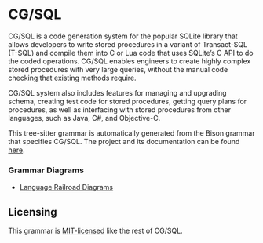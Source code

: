 # CG/SQL

CG/SQL is a code generation system for the popular SQLite library that allows
developers to write stored procedures in a variant of Transact-SQL (T-SQL) and
compile them into C or Lua code that uses SQLite’s C API to do the coded
operations.  CG/SQL enables engineers to create highly complex stored
procedures with very large queries, without the manual code checking that
existing methods require.

CG/SQL system also includes features for managing and upgrading schema,
creating test code for stored procedures, getting query plans for procedures,
as well as interfacing with stored procedures from other languages, such as
Java, C#, and Objective-C.

This tree-sitter grammar is automatically generated from the Bison grammar that
specifies CG/SQL.  The project and its documentation can be found [here](https://github.com/ricomariani/CG-SQL-author).

### Grammar Diagrams
- [Language Railroad Diagrams](https://ricomariani.github.io/CG-SQL-author/cql_grammar.railroad.html)

## Licensing
This grammar is [MIT-licensed](./LICENSE) like the rest of CG/SQL.
